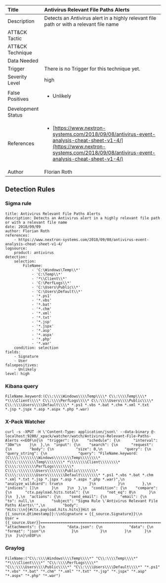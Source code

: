 | Title                | Antivirus Relevant File Paths Alerts                                                                                                                                                 |
|:---------------------|:------------------------------------------------------------------------------------------------------------------------------------------------------------|
| Description          | Detects an Antivirus alert in a highly relevant file path or with a relevant file name                                                                                                                                           |
| ATT&amp;CK Tactic    | <ul></ul>  |
| ATT&amp;CK Technique | <ul></ul>                             |
| Data Needed          | <ul></ul>                                                         |
| Trigger              |  There is no Trigger for this technique yet.  |
| Severity Level       | high                                                                                                                                                 |
| False Positives      | <ul><li>Unlikely</li></ul>                                                                  |
| Development Status   |                                                                                                                                                 |
| References           | <ul><li>[https://www.nextron-systems.com/2018/09/08/antivirus-event-analysis-cheat-sheet-v1-4/](https://www.nextron-systems.com/2018/09/08/antivirus-event-analysis-cheat-sheet-v1-4/)</li></ul>                                                          |
| Author               | Florian Roth                                                                                                                                                |


## Detection Rules

### Sigma rule

```
title: Antivirus Relevant File Paths Alerts
description: Detects an Antivirus alert in a highly relevant file path or with a relevant file name
date: 2018/09/09
author: Florian Roth
references:
    - https://www.nextron-systems.com/2018/09/08/antivirus-event-analysis-cheat-sheet-v1-4/
logsource:
    product: antivirus
detection:
    selection:
        FileName:
            - 'C:\Windows\Temp\\*'
            - 'C:\Temp\\*'
            - '*\\Client\\*'
            - 'C:\PerfLogs\\*'
            - 'C:\Users\Public\\*'
            - 'C:\Users\Default\\*'
            - '*.ps1'
            - '*.vbs'
            - '*.bat'
            - '*.chm'
            - '*.xml'
            - '*.txt'
            - '*.jsp'
            - '*.jspx'
            - '*.asp'
            - '*.aspx'
            - '*.php'
            - '*.war'
    condition: selection
fields:
    - Signature
    - User
falsepositives:
    - Unlikely
level: high

```





### Kibana query

```
FileName.keyword:(C\\:\\\\Windows\\\\Temp\\\\* C\\:\\\\Temp\\\\* *\\\\Client\\\\* C\\:\\\\PerfLogs\\\\* C\\:\\\\Users\\\\Public\\\\* C\\:\\\\Users\\\\Default\\\\* *.ps1 *.vbs *.bat *.chm *.xml *.txt *.jsp *.jspx *.asp *.aspx *.php *.war)
```





### X-Pack Watcher

```
curl -s -XPUT -H \'Content-Type: application/json\' --data-binary @- localhost:9200/_xpack/watcher/watch/Antivirus-Relevant-File-Paths-Alerts <<EOF\n{\n  "trigger": {\n    "schedule": {\n      "interval": "30m"\n    }\n  },\n  "input": {\n    "search": {\n      "request": {\n        "body": {\n          "size": 0,\n          "query": {\n            "query_string": {\n              "query": "FileName.keyword:(C\\\\:\\\\\\\\Windows\\\\\\\\Temp\\\\\\\\* C\\\\:\\\\\\\\Temp\\\\\\\\* *\\\\\\\\Client\\\\\\\\* C\\\\:\\\\\\\\PerfLogs\\\\\\\\* C\\\\:\\\\\\\\Users\\\\\\\\Public\\\\\\\\* C\\\\:\\\\\\\\Users\\\\\\\\Default\\\\\\\\* *.ps1 *.vbs *.bat *.chm *.xml *.txt *.jsp *.jspx *.asp *.aspx *.php *.war)",\n              "analyze_wildcard": true\n            }\n          }\n        },\n        "indices": []\n      }\n    }\n  },\n  "condition": {\n    "compare": {\n      "ctx.payload.hits.total": {\n        "not_eq": 0\n      }\n    }\n  },\n  "actions": {\n    "send_email": {\n      "email": {\n        "to": null,\n        "subject": "Sigma Rule \'Antivirus Relevant File Paths Alerts\'",\n        "body": "Hits:\\n{{#ctx.payload.hits.hits}}Hit on {{_source.@timestamp}}:\\nSignature = {{_source.Signature}}\\n     User = {{_source.User}}================================================================================\\n{{/ctx.payload.hits.hits}}",\n        "attachments": {\n          "data.json": {\n            "data": {\n              "format": "json"\n            }\n          }\n        }\n      }\n    }\n  }\n}\nEOF\n
```





### Graylog

```
FileName:("C\\:\\\\Windows\\\\Temp\\\\*" "C\\:\\\\Temp\\\\*" "*\\\\Client\\\\*" "C\\:\\\\PerfLogs\\\\*" "C\\:\\\\Users\\\\Public\\\\*" "C\\:\\\\Users\\\\Default\\\\*" "*.ps1" "*.vbs" "*.bat" "*.chm" "*.xml" "*.txt" "*.jsp" "*.jspx" "*.asp" "*.aspx" "*.php" "*.war")
```

